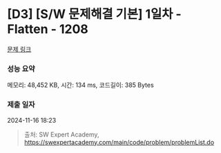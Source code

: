 # [D3] [S/W 문제해결 기본] 1일차 - Flatten - 1208 

[문제 링크](https://swexpertacademy.com/main/code/problem/problemDetail.do?contestProbId=AV139KOaABgCFAYh) 

### 성능 요약

메모리: 48,452 KB, 시간: 134 ms, 코드길이: 385 Bytes

### 제출 일자

2024-11-16 18:23



> 출처: SW Expert Academy, https://swexpertacademy.com/main/code/problem/problemList.do